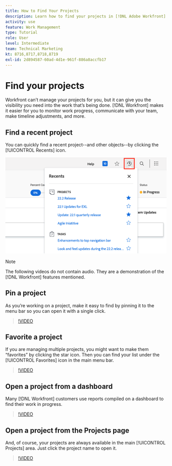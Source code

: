 ```yaml
---
title: How to Find Your Projects
description: Learn how to find your projects in [!DNL Adobe Workfront] using pins, favorites, dashboards, and the [!UICONTROL Projects] page.
activity: use
feature: Work Management
type: Tutorial
role: User
level: Intermediate
team: Technical Marketing
kt: 8716,8717,8718,8719
exl-id: 2d894587-60ad-4d1e-961f-886a8accfb17
---
```

# Find your projects

Workfront can’t manage your projects for you, but it can give you the visibility you need into the work that’s being done. [!DNL Workfront] makes it easier for you to monitor work progress, communicate with your team, make timeline adjustments, and more.

<!---
In this section, you will learn how to:

Find your projects in [!DNL Workfront]
Make your project visible to stakeholders
Find project communications
Use [!DNL Workfront] features when reviewing the task list to monitor project progress
--->

## Find a recent project

You can quickly find a recent project--and other objects--by clicking the [!UICONTROL Recents] icon.

![[!UICONTROL Status] field expanded in project header](assets/recents.png)

>[!NOTE]
>
>The following videos do not contain audio. They are a demonstration of the [!DNL Workfront] features mentioned.

## Pin a project

As you’re working on a project, make it easy to find by pinning it to the menu bar so you can open it with a single click.

>[!VIDEO](https://video.tv.adobe.com/v/335038/?quality=12)

## Favorite a project

If you are managing multiple projects, you might want to make them “favorites” by clicking the star icon. Then you can find your list under the [!UICONTROL Favorites] icon in the main menu bar.

>[!VIDEO](https://video.tv.adobe.com/v/335039/?quality=12)


## Open a project from a dashboard

Many [!DNL Workfront] customers use reports compiled on a dashboard to find their work in progress.

>[!VIDEO](https://video.tv.adobe.com/v/335041/?quality=12)


## Open a project from the Projects page

And, of course, your projects are always available in the main [!UICONTROL Projects] area. Just click the project name to open it.

>[!VIDEO](https://video.tv.adobe.com/v/335040/?quality=12)
